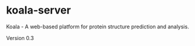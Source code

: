 # koala-server
Koala - A web-based platform for protein structure prediction and analysis.

Version 0.3